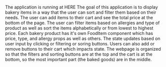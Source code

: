 The application is running at HERE
The goal of this application is to display bakery items in a way that the user can sort and filter them based on their needs. The user can add items to their cart and see the total price at the bottom of the page.
The user can filter items based on allergies and type of product as well as sort the items alphabetically or from lowest to highest price. 
Each bakery product has it's own FoodItem component which has price, type, and allergy props as well as others. The state updates based on user input by clicking or filtering or soring buttons. Users can also add or remove buttons to their cart which impacts state. 
The webpage is organized so that the filters and sorting buttons are at the top and the cart is at the bottom, so the most important part (the baked goods) are in the middle. 
